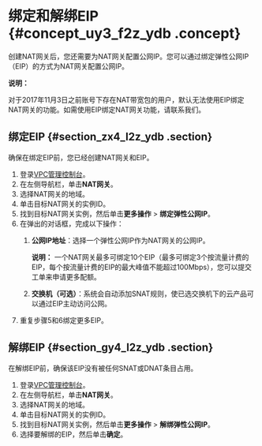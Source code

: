 # 绑定和解绑EIP {#concept_uy3_f2z_ydb .concept}

创建NAT网关后，您还需要为NAT网关配置公网IP。您可以通过绑定弹性公网IP（EIP）的方式为NAT网关配置公网IP。

**说明：** 

对于2017年11月3日之前账号下存在NAT带宽包的用户，默认无法使用EIP绑定NAT网关的功能。如需使用EIP绑定NAT网关功能，请联系我们。

## 绑定EIP {#section_zx4_l2z_ydb .section}

确保在绑定EIP前，您已经创建NAT网关和EIP。

1.  登录[VPC管理控制台](https://vpcnext.console.aliyun.com/nat/)。
2.  在左侧导航栏，单击**NAT网关**。
3.  选择NAT网关的地域。
4.  单击目标NAT网关的实例ID。
5.  找到目标NAT网关实例，然后单击**更多操作** \> **绑定弹性公网IP**。
6.  在弹出的对话框，完成以下操作：
    1.  **公网IP地址**：选择一个弹性公网IP作为NAT网关的公网IP。

        **说明：** 一个NAT网关最多可绑定10个EIP（最多可绑定3个按流量计费的EIP，每个按流量计费的EIP的最大峰值不能超过100Mbps），您可以提交工单来申请更多配额。

    2.  **交换机（可选）**：系统会自动添加SNAT规则，使已选交换机下的云产品可以通过EIP主动访问公网。
7.  重复步骤5和6绑定更多EIP。

## 解绑EIP {#section_gy4_l2z_ydb .section}

在解绑EIP前，确保该EIP没有被任何SNAT或DNAT条目占用。

1.  登录[VPC管理控制台](https://vpcnext.console.aliyun.com/nat/)。
2.  在左侧导航栏，单击**NAT网关**。
3.  选择NAT网关的地域。
4.  单击目标NAT网关的实例ID。
5.  找到目标NAT网关实例，然后单击**更多操作** \> **解绑弹性公网IP**。
6.  选择要解绑的EIP，然后单击**确定**。

